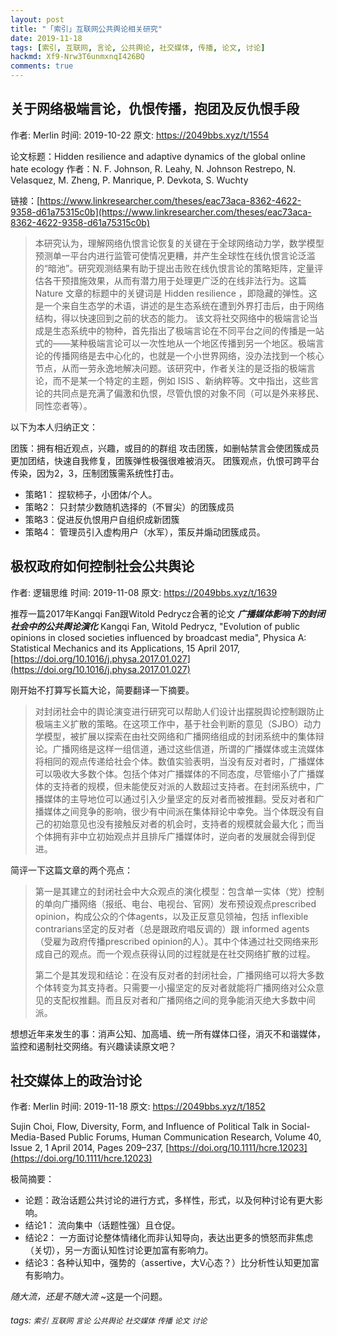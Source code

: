 ```yaml
---
layout: post
title: "「索引」互联网公共舆论相关研究"
date: 2019-11-18
tags: [索引, 互联网, 言论, 公共舆论, 社交媒体, 传播, 论文, 讨论]
hackmd: Xf9-Nrw3T6unmxnqI426BQ
comments: true
---
```



## 关于网络极端言论，仇恨传播，抱团及反仇恨手段
作者: Merlin
时间: 2019-10-22
原文: https://2049bbs.xyz/t/1554

论文标题：Hidden resilience and adaptive dynamics of the global online hate ecology 作者：N. F. Johnson, R. Leahy, N. Johnson Restrepo, N. Velasquez, M. Zheng, P. Manrique, P. Devkota, S. Wuchty

链接：[https://www.linkresearcher.com/theses/eac73aca-8362-4622-9358-d61a75315c0b](https://www.linkresearcher.com/theses/eac73aca-8362-4622-9358-d61a75315c0b)

>本研究认为，理解网络仇恨言论恢复的关键在于全球网络动力学，数学模型预测单一平台内进行监管可使情况更糟，并产生全球性在线仇恨言论泛滥的“暗池”。研究观测结果有助于提出击败在线仇恨言论的策略矩阵，定量评估各干预措施效果，从而有潜力用于处理更广泛的在线非法行为。这篇 Nature 文章的标题中的关键词是 Hidden resilience ，即隐藏的弹性。这是一个来自生态学的术语，讲述的是生态系统在遭到外界打击后，由于网络结构，得以快速回到之前的状态的能力。 该文将社交网络中的极端言论当成是生态系统中的物种，首先指出了极端言论在不同平台之间的传播是一站式的——某种极端言论可以一次性地从一个地区传播到另一个地区。极端言论的传播网络是去中心化的，也就是一个小世界网络，没办法找到一个核心节点，从而一劳永逸地解决问题。该研究中，作者关注的是泛指的极端言论，而不是某一个特定的主题，例如 ISIS 、新纳粹等。文中指出，这些言论的共同点是充满了偏激和仇恨，尽管仇恨的对象不同（可以是外来移民、同性恋者等）。

以下为本人归纳正文：

团簇：拥有相近观点，兴趣，或目的的群组
攻击团簇，如删帖禁言会使团簇成员更加团结，快速自我修复，团簇弹性极强很难被消灭。
团簇观点，仇恨可跨平台传染，因为2，3，压制团簇需系统性打击。 
- 策略1： 捏软柿子，小团体/个人。 
- 策略2： 只封禁少数随机选择的（不冒尖）的团簇成员
- 策略3：促进反仇恨用户自组织成新团簇 
- 策略4： 管理员引入虚构用户（水军），策反并煽动团簇成员。

## 极权政府如何控制社会公共舆论
作者: 逻辑思维
时间: 2019-11-08
原文: https://2049bbs.xyz/t/1639

推荐一篇2017年Kangqi Fan跟Witold Pedrycz合著的论文 ***广播媒体影响下的封闭社会中的公共舆论演化*** 
Kangqi Fan, Witold Pedrycz, "Evolution of public opinions in closed societies influenced by broadcast media", Physica A: Statistical Mechanics and its Applications, 15 April 2017, [https://doi.org/10.1016/j.physa.2017.01.027](https://doi.org/10.1016/j.physa.2017.01.027)

刚开始不打算写长篇大论，简要翻译一下摘要。

>对封闭社会中的舆论演变进行研究可以帮助人们设计出摆脱舆论控制跟防止极端主义扩散的策略。在这项工作中，基于社会判断的意见（SJBO）动力学模型，被扩展以探索在由社交网络和广播网络组成的封闭系统中的集体辩论。广播网络是这样一组信道，通过这些信道，所谓的广播媒体或主流媒体将相同的观点传递给社会个体。数值实验表明，当没有反对者时，广播媒体可以吸收大多数个体。包括个体对广播媒体的不同态度，尽管缩小了广播媒体的支持者的规模，但未能使反对派的人数超过支持者。在封闭系统中，广播媒体的主导地位可以通过引入少量坚定的反对者而被推翻。受反对者和广播媒体之间竞争的影响，很少有中间派在集体辩论中幸免。当个体既没有自己的初始意见也没有接触反对者的机会时，支持者的规模就会最大化；而当个体拥有非中立初始观点并且排斥广播媒体时，逆向者的发展就会得到促进。

简评一下这篇文章的两个亮点：

>第一是其建立的封闭社会中大众观点的演化模型：包含单一实体（党）控制的单向广播网络（报纸、电台、电视台、官网）发布预设观点prescribed opinion，构成公众的个体agents，以及正反意见领袖，包括 inflexible contrarians坚定的反对者（总是跟政府唱反调的）跟 informed agents（受雇为政府传播prescribed opinion的人）。其中个体通过社交网络来形成自己的观点。而一个观点获得认同的过程就是在社交网络扩散的过程。
>
>第二个是其发现和结论：在没有反对者的封闭社会，广播网络可以将大多数个体转变为其支持者。只需要一小撮坚定的反对者就能将广播网络对公众意见的支配权推翻。而且反对者和广播网络之间的竞争能消灭绝大多数中间派。

想想近年来发生的事：消声公知、加高墙、统一所有媒体口径，消灭不和谐媒体，监控和遏制社交网络。有兴趣读读原文吧？

## 社交媒体上的政治讨论
作者: Merlin
时间: 2019-11-18
原文: https://2049bbs.xyz/t/1852

Sujin Choi, Flow, Diversity, Form, and Influence of Political Talk in Social-Media-Based Public Forums, Human Communication Research, Volume 40, Issue 2, 1 April 2014, Pages 209–237, [https://doi.org/10.1111/hcre.12023](https://doi.org/10.1111/hcre.12023)

极简摘要：
- 论题：政治话题公共讨论的进行方式，多样性，形式，以及何种讨论有更大影响。
- 结论1： 流向集中（话题性强）且仓促。
- 结论2： 一方面讨论整体情绪化而非认知导向，表达出更多的愤怒而非焦虑（关切），另一方面认知性讨论更加富有影响力。
- 结论3：各种认知中，强势的（assertive，大V心态？）比分析性认知更加富有影响力。

*随大流，还是不随大流* ~这是一个问题。



###### tags: `索引` `互联网` `言论` `公共舆论` `社交媒体` `传播` `论文` `讨论`
